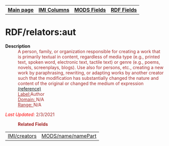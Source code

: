 <!DOCTYPE html>
<html>

<body>
<table style="width:100%">
  <tr>
    <th><a href="index.md">Main page</a></th>
	<th><a href="IMI.md">IMI Columns</a></th>
    <th><a href="MODS.md">MODS Fields</a></th>
    <th><a href="RDF.md">RDF Fields</a></th>
  </tr>
</table>

<h1>RDF/relators:aut</h1>
<dl>
  <dt><b>Description</b></dt>
  <dd><font color="brown">A person, family, or organization responsible for creating a work that is primarily textual in content, regardless of media type (e.g., printed text, spoken word, electronic text, tactile text) or genre (e.g., poems, novels, screenplays, blogs). Use also for persons, etc., creating a new work by paraphrasing, rewriting, or adapting works by another creator such that the modification has substantially changed the nature and content of the original or changed the medium of expression <a href="http://id.loc.gov/vocabulary/relators/aut.md">(reference)</a></dd>
  <dd><ins><font color="brown">Label:</font></ins>Author</dd>
    <dd><ins><font color="brown">Domain: </font></ins>N/A</dd>
  <dd><ins><font color="brown">Range: </font></ins>N/A</dd>
<dl>
	<p><font color="red"><i>Last Updated: </i></font>2/3/2021</p>
</dl>
<dl>
	<dd><b>Related Fields</b></dd>
		<table>
			<td><a href="creators.md">IMI/creators</a></td>
			<td><a href="mods.name.md">MODS/name/namePart</a></td>
		</table>
</dl>
</body>
</html>